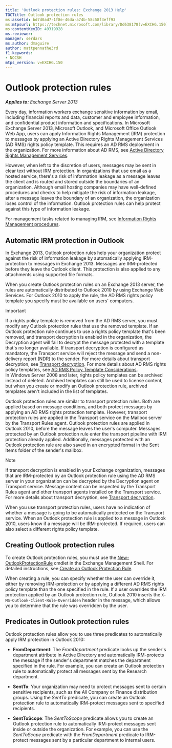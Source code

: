 ```yaml
---
title: 'Outlook protection rules: Exchange 2013 Help'
TOCTitle: Outlook protection rules
ms:assetid: bd7d0ad7-1f8e-46da-a74b-58c58f3eff93
ms:mtpsurl: https://technet.microsoft.com/library/Dd638178(v=EXCHG.150)
ms:contentKeyID: 49319928
ms.reviewer: 
manager: serdars
ms.author: dmaguire
author: mattpennathe3rd
f1.keywords:
- NOCSH
mtps_version: v=EXCHG.150
---
```


# Outlook protection rules

_**Applies to:** Exchange Server 2013_

Every day, information workers exchange sensitive information by email, including financial reports and data, customer and employee information, and confidential product information and specifications. In Microsoft Exchange Server 2013, Microsoft Outlook, and Microsoft Office Outlook Web App, users can apply Information Rights Management (IRM) protection to messages by applying an Active Directory Rights Management Services (AD RMS) rights policy template. This requires an AD RMS deployment in the organization. For more information about AD RMS, see [Active Directory Rights Management Services](https://go.microsoft.com/fwlink/p/?linkid=129823).

However, when left to the discretion of users, messages may be sent in clear text without IRM protection. In organizations that use email as a hosted service, there's a risk of information leakage as a message leaves the client and is routed and stored outside the boundaries of an organization. Although email hosting companies may have well-defined procedures and checks to help mitigate the risk of information leakage, after a message leaves the boundary of an organization, the organization loses control of the information. Outlook protection rules can help protect against this type of information leakage.

For management tasks related to managing IRM, see [Information Rights Management procedures](information-rights-management-procedures-exchange-2013-help.md).

## Automatic IRM protection in Outlook

In Exchange 2013, Outlook protection rules help your organization protect against the risk of information leakage by automatically applying IRM-protection to messages in Exchange 2013. Messages are IRM-protected before they leave the Outlook client. This protection is also applied to any attachments using supported file formats.

When you create Outlook protection rules on an Exchange 2013 server, the rules are automatically distributed to Outlook 2010 by using Exchange Web Services. For Outlook 2010 to apply the rule, the AD RMS rights policy template you specify must be available on users' computers.

> [!IMPORTANT]
> If a rights policy template is removed from the AD&nbsp;RMS server, you must modify any Outlook protection rules that use the removed template. If an Outlook protection rule continues to use a rights policy template that's been removed, and transport decryption is enabled in the organization, the Decryption agent will fail to decrypt the message protected with a template that's no longer available. If transport decryption is configured as mandatory, the Transport service will reject the message and send a non-delivery report (NDR) to the sender. For more details about transport decryption, see <A href="transport-decryption-exchange-2013-help.md">Transport decryption</A>. For more details about AD&nbsp;RMS rights policy templates, see <A href="https://go.microsoft.com/fwlink/p/?linkid=179455">AD RMS Policy Template Considerations</A>.<BR>In Windows Server 2008 and later, rights policy templates can be archived instead of deleted. Archived templates can still be used to license content, but when you create or modify an Outlook protection rule, archived templates aren't included in the list of templates.

Outlook protection rules are similar to transport protection rules. Both are applied based on message conditions, and both protect messages by applying an AD RMS rights protection template. However, transport protection rules are applied in the Transport service on the Mailbox server by the Transport Rules agent. Outlook protection rules are applied in Outlook 2010, before the message leaves the user's computer. Messages protected by an Outlook protection rule enter the transport pipeline with IRM protection already applied. Additionally, messages protected with an Outlook protection rule are also saved in an encrypted format in the Sent Items folder of the sender's mailbox.

> [!NOTE]
> If transport decryption is enabled in your Exchange organization, messages that are IRM-protected by an Outlook protection rule using the AD&nbsp;RMS server in your organization can be decrypted by the Decryption agent on Transport service. Message content can be inspected by the Transport Rules agent and other transport agents installed on the Transport service. For more details about transport decryption, see <A href="transport-decryption-exchange-2013-help.md">Transport decryption</A>.

When you use transport protection rules, users have no indication of whether a message is going to be automatically protected on the Transport service. When an Outlook protection rule is applied to a message in Outlook 2010, users know if a message will be IRM-protected. If required, users can also select a different rights policy template.

## Creating Outlook protection rules

To create Outlook protection rules, you must use the [New-OutlookProtectionRule](https://docs.microsoft.com/powershell/module/exchange/New-OutlookProtectionRule) cmdlet in the Exchange Management Shell. For detailed instructions, see [Create an Outlook Protection Rule](create-an-outlook-protection-rule-exchange-2013-help.md).

When creating a rule, you can specify whether the user can override it, either by removing IRM-protection or by applying a different AD RMS rights policy template than the one specified in the rule. If a user overrides the IRM protection applied by an Outlook protection rule, Outlook 2010 inserts the `X-MS-Outlook-Client-Rule-Overridden` header in the message, which allows you to determine that the rule was overridden by the user.

## Predicates in Outlook protection rules

Outlook protection rules allow you to use three predicates to automatically apply IRM protection in Outlook 2010:

  - **FromDepartment**: The *FromDepartment* predicate looks up the sender's department attribute in Active Directory and automatically IRM-protects the message if the sender's department matches the department specified in the rule. For example, you can create an Outlook protection rule to automatically protect all messages sent by the Research department.

  - **SentTo**: Your organization may need to protect messages sent to certain sensitive recipients, such as the All Company or Finance distribution groups. Using the *SentTo* predicate, you can create an Outlook protection rule to automatically IRM-protect messages sent to specified recipients.

  - **SentToScope**: The *SentToScope* predicate allows you to create an Outlook protection rule to automatically IRM-protect messages sent inside or outside the organization. For example, you can use the *SentToScope* predicate with the *FromDepartment* predicate to IRM-protect messages sent by a particular department to internal users.
